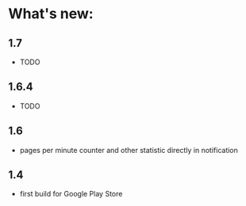 # What's new:
## 1.7
* TODO

## 1.6.4
* TODO

## 1.6
* pages per minute counter and other statistic directly in notification

## 1.4
* first build for Google Play Store
